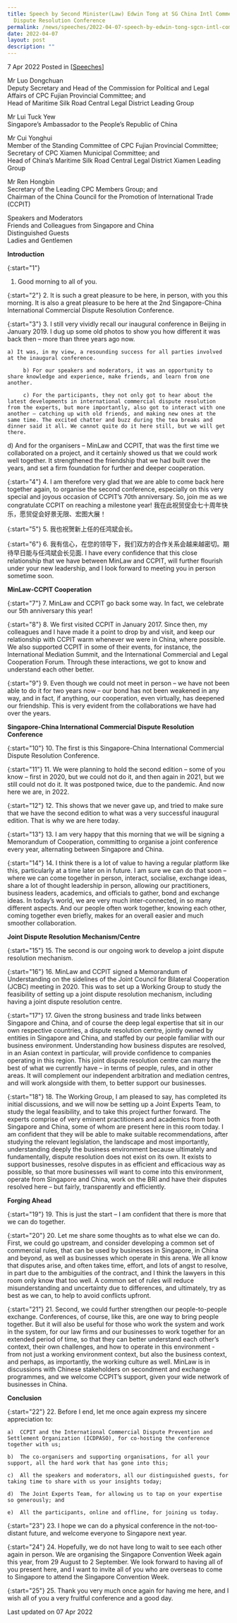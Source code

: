 ```yaml
---
title: Speech by Second Minister(Law) Edwin Tong at SG China Intl Commercial
  Dispute Resolution Conference
permalink: /news/speeches/2022-04-07-speech-by-edwin-tong-sgcn-intl-commercial-dispute-resolution-conference
date: 2022-04-07
layout: post
description: ""
---
```

7 Apr 2022 Posted in [[Speeches](/news/speeches)]

Mr Luo Dongchuan <br>
Deputy Secretary and Head of the Commission for Political and Legal Affairs of CPC Fujian Provincial Committee; and<br>
Head of Maritime Silk Road Central Legal District Leading Group

Mr Lui Tuck Yew<br>
Singapore’s Ambassador to the People’s Republic of China

Mr Cui Yonghui <br>
Member of the Standing Committee of CPC Fujian Provincial Committee; 
Secretary of CPC Xiamen Municipal Committee; and<br>
Head of China’s Maritime Silk Road Central Legal District Xiamen Leading Group

Mr Ren Hongbin <br>
Secretary of the Leading CPC Members Group; and<br>
Chairman of the China Council for the Promotion of International Trade (CCPIT)

Speakers and Moderators <br>
Friends and Colleagues from Singapore and China<br>
Distinguished Guests<br>
Ladies and Gentlemen

**Introduction**

{:start="1"}
1.	Good morning to all of you. 

{:start="2"}
2.	It is such a great pleasure to be here, in person, with you this morning. It is also a great pleasure to be here at the 2nd Singapore-China International Commercial Dispute Resolution Conference.

{:start="3"}
3.	I still very vividly recall our inaugural conference in Beijing in January 2019. I dug up some old photos to show you how different it was back then – more than three years ago now.  

    a) It was, in my view, a resounding success for all parties involved at the inaugural conference.
	 
	 	 b) For our speakers and moderators, it was an opportunity to share knowledge and experience, make friends, and learn from one another.
		
		 c) For the participants, they not only got to hear about the latest developments in international commercial dispute resolution from the experts, but more importantly, also got to interact with one another – catching up with old friends, and making new ones at the same time. The excited chatter and buzz during the tea breaks and dinner said it all. We cannot quite do it here still, but we will get there.
		
 d) And for the organisers – MinLaw and CCPIT, that was the first time we collaborated on a project, and it certainly showed us that we could work well together. It strengthened the friendship that we had built over the years, and set a firm foundation for further and deeper cooperation.

{:start="4"}
4.	I am therefore very glad that we are able to come back here together again, to organise the second conference, especially on this very special and joyous occasion of CCPIT’s 70th anniversary. So, join me as we congratulate CCPIT on reaching a milestone year! 我在此祝贸促会七十周年快乐，愿贸促会好景无限、宏图大展！

{:start="5"}
5.	我也祝贺新上任的任鸿斌会长。

{:start="6"}
6.	我有信心，在您的领导下，我们双方的合作关系会越来越密切。期待早日能与任鸿斌会长见面. I have every confidence that this close relationship that we have between MinLaw and CCPIT, will further flourish under your new leadership, and I look forward to meeting you in person sometime soon.

**MinLaw-CCPIT Cooperation**

{:start="7"}
7.	MinLaw and CCPIT go back some way. In fact, we celebrate our 5th anniversary this year!

{:start="8"}
8.	We first visited CCPIT in January 2017. Since then, my colleagues and I have made it a point to drop by and visit, and keep our relationship with CCPIT warm whenever we were in China, where possible. We also supported CCPIT in some of their events, for instance, the International Mediation Summit, and the International Commercial and Legal Cooperation Forum. Through these interactions, we got to know and understand each other better.   
 
{:start="9"}
9.	Even though we could not meet in person – we have not been able to do it for two years now – our bond has not been weakened in any way, and in fact, if anything, our cooperation, even virtually, has deepened our friendship. This is very evident from the collaborations we have had over the years.

**Singapore-China International Commercial Dispute Resolution Conference**

{:start="10"}
10.	The first is this Singapore-China International Commercial Dispute Resolution Conference.

{:start="11"}
11.	We were planning to hold the second edition – some of you know – first in 2020, but we could not do it, and then again in 2021, but we still could not do it. It was postponed twice, due to the pandemic. And now here we are, in 2022.

{:start="12"}
12.	This shows that we never gave up, and tried to make sure that we have the second edition to what was a very successful inaugural edition. That is why we are here today.

{:start="13"}
13.	I am very happy that this morning that we will be signing a Memorandum of Cooperation, committing to organise a joint conference every year, alternating between Singapore and China.

{:start="14"}
14.	I think there is a lot of value to having a regular platform like this, particularly at a time later on in future. I am sure we can do that soon – where we can come together in person, interact, socialise, exchange ideas, share a lot of thought leadership in person, allowing our practitioners, business leaders, academics, and officials to gather, bond and exchange ideas. In today’s world, we are very much inter-connected, in so many different aspects. And our people often work together, knowing each other, coming together even briefly, makes for an overall easier and much smoother collaboration.

**Joint Dispute Resolution Mechanism/Centre**

{:start="15"}
15.	The second is our ongoing work to develop a joint dispute resolution mechanism.

{:start="16"}
16.	MinLaw and CCPIT signed a Memorandum of Understanding on the sidelines of the Joint Council for Bilateral Cooperation (JCBC) meeting in 2020. This was to set up a Working Group to study the feasibility of setting up a joint dispute resolution mechanism, including having a joint dispute resolution centre.

{:start="17"}
17.	Given the strong business and trade links between Singapore and China, and of course the deep legal expertise that sit in our own respective countries, a dispute resolution centre, jointly owned by entities in Singapore and China, and staffed by our people familiar with our business environment. Understanding how business disputes are resolved, in an Asian context in particular, will provide confidence to companies operating in this region. This joint dispute resolution centre can marry the best of what we currently have – in terms of people, rules, and in other areas. It will complement our independent arbitration and mediation centres, and will work alongside with them, to better support our businesses. 

{:start="18"}
18.	The Working Group, I am pleased to say, has completed its initial discussions, and we will now be setting up a Joint Experts Team, to study the legal feasibility, and to take this project further forward. The experts comprise of very eminent practitioners and academics from both Singapore and China, some of whom are present here in this room today. I am confident that they will be able to make suitable recommendations, after studying the relevant legislation, the landscape and most importantly, understanding deeply the business environment because ultimately and fundamentally, dispute resolution does not exist on its own. It exists to support businesses, resolve disputes in as efficient and efficacious way as possible, so that more businesses will want to come into this environment, operate from Singapore and China, work on the BRI and have their disputes resolved here – but fairly, transparently and efficiently.

**Forging Ahead**

{:start="19"}
19.	This is just the start – I am confident that there is more that we can do together.

{:start="20"}
20.	Let me share some thoughts as to what else we can do. First, we could go upstream, and consider developing a common set of commercial rules, that can be used by businesses in Singapore, in China and beyond, as well as businesses which operate in this arena. We all know that disputes arise, and often takes time, effort, and lots of angst to resolve, in part due to the ambiguities of the contract, and I think the lawyers in this room only know that too well. A common set of rules will reduce misunderstanding and uncertainty due to differences, and ultimately, try as best as we can, to help to avoid conflicts upfront.

{:start="21"}
21.	Second, we could further strengthen our people-to-people exchange. Conferences, of course, like this, are one way to bring people together. But it will also be useful for those who work the system and work in the system, for our law firms and our businesses to work together for an extended period of time, so that they can better understand each other’s context, their own challenges, and how to operate in this environment - from not just a working environment context, but also the business context, and perhaps, as importantly, the working culture as well. MinLaw is in discussions with Chinese stakeholders on secondment and exchange programmes, and we welcome CCPIT’s support, given your wide network of businesses in China.

**Conclusion**

{:start="22"}
22.	Before I end, let me once again express my sincere appreciation to: 

    a)	CCPIT and the International Commercial Dispute Prevention and Settlement Organization (ICDPASO), for co-hosting the conference together with us;

    b)	The co-organisers and supporting organisations, for all your support, all the hard work that has gone into this; 

    c)	All the speakers and moderators, all our distinguished guests, for taking time to share with us your insights today;

    d)	The Joint Experts Team, for allowing us to tap on your expertise so generously; and

    e)	All the participants, online and offline, for joining us today.

{:start="23"}
23.	I hope we can do a physical conference in the not-too-distant future, and welcome everyone to Singapore next year.
    
{:start="24"}
24.	Hopefully, we do not have long to wait to see each other again in person.  We are organising the Singapore Convention Week again this year, from 29 August to 2 September. We look forward to having all of you present here, and I want to invite all of you who are overseas to come to Singapore to attend the Singapore Convention Week.

{:start="25"}
25.	Thank you very much once again for having me here, and I wish all of you a very fruitful conference and a good day. 

<p class="right-side-updated">Last updated on 07 Apr 2022</p>